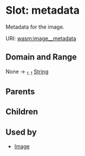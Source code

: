 
# Slot: metadata


Metadata for the image.

URI: [wasm:image__metadata](https://w3id.org/itk/wasmimage__metadata)


## Domain and Range

None &#8594;  <sub>1..1</sub> [String](types/String.md)

## Parents


## Children


## Used by

 * [Image](Image.md)
